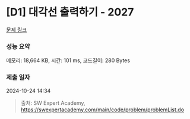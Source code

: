# [D1] 대각선 출력하기 - 2027 

[문제 링크](https://swexpertacademy.com/main/code/problem/problemDetail.do?contestProbId=AV5QFuZ6As0DFAUq) 

### 성능 요약

메모리: 18,664 KB, 시간: 101 ms, 코드길이: 280 Bytes

### 제출 일자

2024-10-24 14:34



> 출처: SW Expert Academy, https://swexpertacademy.com/main/code/problem/problemList.do